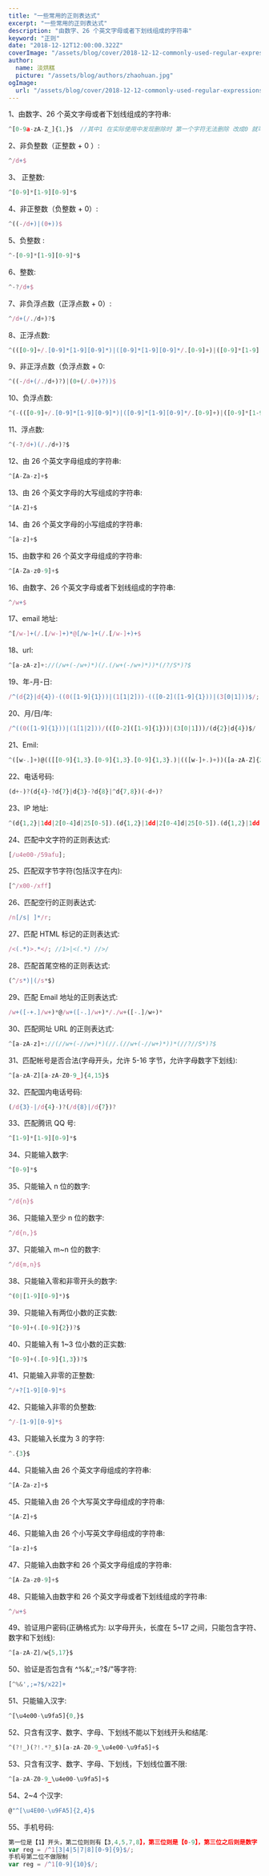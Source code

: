 ```yaml
---
title: "一些常用的正则表达式"
excerpt: "一些常用的正则表达式"
description: "由数字、26 个英文字母或者下划线组成的字符串"
keyword: "正则"
date: "2018-12-12T12:00:00.322Z"
coverImage: "/assets/blog/cover/2018-12-12-commonly-used-regular-expressionsm.jpg"
author:
  name: 淡烘糕
  picture: "/assets/blog/authors/zhaohuan.jpg"
ogImage:
  url: "/assets/blog/cover/2018-12-12-commonly-used-regular-expressionsm.jpg"
---
```


1、由数字、26 个英文字母或者下划线组成的字符串:

```js
^[0-9a-zA-Z_]{1,}$  //其中1 在实际使用中发现删除时 第一个字符无法删除 改成0 就可以删除了
```

2、非负整数（正整数 + 0 ）:

```js
^/d+$
```

3、 正整数:

```js
^[0-9]*[1-9][0-9]*$
```

4、非正整数（负整数 + 0）:

```js
^((-/d+)|(0+))$
```

5、负整数 :

```js
^-[0-9]*[1-9][0-9]*$
```

6、整数:

```js
^-?/d+$
```

7、非负浮点数（正浮点数 + 0）:

```js
^/d+(/./d+)?$
```

8、正浮点数:

```js
^(([0-9]+/.[0-9]*[1-9][0-9]*)|([0-9]*[1-9][0-9]*/.[0-9]+)|([0-9]*[1-9][0-9]*))$
```

9、非正浮点数（负浮点数 + 0:

```js
^((-/d+(/./d+)?)|(0+(/.0+)?))$
```

10、负浮点数:

```js
^(-(([0-9]+/.[0-9]*[1-9][0-9]*)|([0-9]*[1-9][0-9]*/.[0-9]+)|([0-9]*[1-9][0-9]*)))$
```

11、浮点数:

```js
^(-?/d+)(/./d+)?$
```

12、由 26 个英文字母组成的字符串:

```js
^[A-Za-z]+$
```

13、由 26 个英文字母的大写组成的字符串:

```js
^[A-Z]+$
```

14、由 26 个英文字母的小写组成的字符串:

```js
^[a-z]+$
```

15、由数字和 26 个英文字母组成的字符串:

```js
^[A-Za-z0-9]+$
```

16、由数字、26 个英文字母或者下划线组成的字符串:

```js
^/w+$
```

17、email 地址:

```js
^[/w-]+(/.[/w-]+)*@[/w-]+(/.[/w-]+)+$
```

18、url:

```js
^[a-zA-z]+://(/w+(-/w+)*)(/.(/w+(-/w+)*))*(/?/S*)?$
```

19、年-月-日:

```js
/^(d{2}|d{4})-((0([1-9]{1}))|(1[1|2]))-(([0-2]([1-9]{1}))|(3[0|1]))$/;
```

20、月/日/年:

```js
/^((0([1-9]{1}))|(1[1|2]))/(([0-2]([1-9]{1}))|(3[0|1]))/(d{2}|d{4})$/
```

21、Emil:

```js
^([w-.]+)@(([[0-9]{1,3}.[0-9]{1,3}.[0-9]{1,3}.)|(([w-]+.)+))([a-zA-Z]{2,4}|[0-9]{1,3})(]?)$
```

22、电话号码:

```js
(d+-)?(d{4}-?d{7}|d{3}-?d{8}|^d{7,8})(-d+)?
```

23、IP 地址:

```js
^(d{1,2}|1dd|2[0-4]d|25[0-5]).(d{1,2}|1dd|2[0-4]d|25[0-5]).(d{1,2}|1dd|2[0-4]d|25[0-5]).(d{1,2}|1dd|2[0-4]d|25[0-5])$
```

24、匹配中文字符的正则表达式:

```js
[/u4e00-/59afu];
```

25、匹配双字节字符(包括汉字在内):

```js
[^/x00-/xff]
```

26、匹配空行的正则表达式:

```js
/n[/s| ]*/r;
```

27、匹配 HTML 标记的正则表达式:

```js
/<(.*)>.*</; //1>|<(.*) //>/
```

28、匹配首尾空格的正则表达式:

```js
(^/s*)|(/s*$)
```

29、匹配 Email 地址的正则表达式:

```js
/w+([-+.]/w+)*@/w+([-.]/w+)*/./w+([-.]/w+)*
```

30、匹配网址 URL 的正则表达式:

```js
^[a-zA-z]+://(//w+(-//w+)*)(//.(//w+(-//w+)*))*(//?//S*)?$
```

31、匹配帐号是否合法(字母开头，允许 5-16 字节，允许字母数字下划线):

```js
^[a-zA-Z][a-zA-Z0-9_]{4,15}$
```

32、匹配国内电话号码:

```js
(/d{3}-|/d{4}-)?(/d{8}|/d{7})?
```

33、匹配腾讯 QQ 号:

```js
^[1-9]*[1-9][0-9]*$
```

34、只能输入数字:

```js
^[0-9]*$
```

35、只能输入 n 位的数字:

```js
^/d{n}$
```

36、只能输入至少 n 位的数字:

```js
^/d{n,}$
```

37、只能输入 m~n 位的数字:

```js
^/d{m,n}$
```

38、只能输入零和非零开头的数字:

```js
^(0|[1-9][0-9]*)$
```

39、只能输入有两位小数的正实数:

```js
^[0-9]+(.[0-9]{2})?$
```

40、只能输入有 1~3 位小数的正实数:

```js
^[0-9]+(.[0-9]{1,3})?$
```

41、只能输入非零的正整数:

```js
^/+?[1-9][0-9]*$
```

42、只能输入非零的负整数:

```js
^/-[1-9][0-9]*$
```

43、只能输入长度为 3 的字符:

```js
^.{3}$
```

44、只能输入由 26 个英文字母组成的字符串:

```js
^[A-Za-z]+$
```

45、只能输入由 26 个大写英文字母组成的字符串:

```js
^[A-Z]+$
```

46、只能输入由 26 个小写英文字母组成的字符串:

```js
^[a-z]+$
```

47、只能输入由数字和 26 个英文字母组成的字符串:

```js
^[A-Za-z0-9]+$
```

48、只能输入由数字和 26 个英文字母或者下划线组成的字符串:

```js
^/w+$
```

49、验证用户密码(正确格式为: 以字母开头，长度在 5~17 之间，只能包含字符、数字和下划线):

```js
^[a-zA-Z]/w{5,17}$
```

50、验证是否包含有 ^%&',;=?\$/"等字符:

```js
[^%&',;=?$/x22]+
```

51、只能输入汉字:

```js
^[\u4e00-\u9fa5]{0,}$
```

52、只含有汉字、数字、字母、下划线不能以下划线开头和结尾:

```js
^(?!_)(?!.*?_$)[a-zA-Z0-9_\u4e00-\u9fa5]+$
```

53、只含有汉字、数字、字母、下划线，下划线位置不限:

```js
^[a-zA-Z0-9_\u4e00-\u9fa5]+$
```

54、2~4 个汉字:

```js
@"^[\u4E00-\u9FA5]{2,4}$
```

55、手机号码:

```js
第一位是【1】开头，第二位则则有【3,4,5,7,8】，第三位则是【0-9】，第三位之后则是数字【0-9】
var reg = /^1[3|4|5|7|8][0-9]{9}$/;
手机号第二位不做限制
var reg = /^1[0-9]{10}$/;
```
